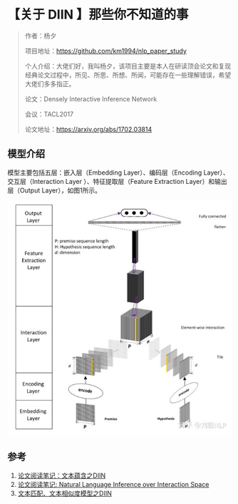 # 【关于 DIIN 】那些你不知道的事  

> 作者：杨夕
> 
> 项目地址：https://github.com/km1994/nlp_paper_study
> 
> 个人介绍：大佬们好，我叫杨夕，该项目主要是本人在研读顶会论文和复现经典论文过程中，所见、所思、所想、所闻，可能存在一些理解错误，希望大佬们多多指正。
> 
> 论文：Densely Interactive Inference Network
> 
> 会议：TACL2017
> 
> 论文地址：https://arxiv.org/abs/1702.03814

## 模型介绍

模型主要包括五层：嵌入层（Embedding Layer）、编码层（Encoding Layer）、交互层（Interaction Layer ）、特征提取层（Feature Extraction Layer）和输出层（Output Layer），如图1所示。

![](img/v2-bb3dabcdabb85d00ae394e56dd53603a_720w.jpg)

## 参考

1. [论文阅读笔记：文本蕴含之DIIN](https://zhuanlan.zhihu.com/p/73526585)
2. [论文阅读笔记: Natural Language Inference over Interaction Space](https://www.cnblogs.com/databingo/p/9311892.html)
3. [文本匹配、文本相似度模型之DIIN](https://blog.csdn.net/u012526436/article/details/90710925)